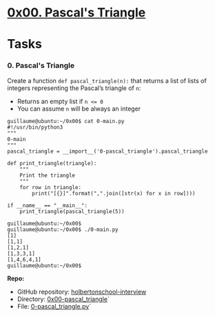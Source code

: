 # [0x00. Pascal's Triangle](https://github.com/lahincapie/holbertonschool-interview/tree/master/0x00-pascal_triangle)

# **Tasks**

### **0. Pascal's Triangle**

Create a function `def pascal_triangle(n):` that returns a list of lists of integers representing the Pascal’s triangle of `n`:

- Returns an empty list if `n <= 0`
- You can assume `n` will be always an integer

```
guillaume@ubuntu:~/0x00$ cat 0-main.py
#!/usr/bin/python3
"""
0-main
"""
pascal_triangle = __import__('0-pascal_triangle').pascal_triangle

def print_triangle(triangle):
    """
    Print the triangle
    """
    for row in triangle:
        print("[{}]".format(",".join([str(x) for x in row])))

if __name__ == "__main__":
    print_triangle(pascal_triangle(5))

guillaume@ubuntu:~/0x00$
guillaume@ubuntu:~/0x00$ ./0-main.py
[1]
[1,1]
[1,2,1]
[1,3,3,1]
[1,4,6,4,1]
guillaume@ubuntu:~/0x00$

```

**Repo:**

- GitHub repository: [holbertonschool-interview](https://github.com/lahincapie/holbertonschool-interview)
- Directory: [0x00-pascal_triangle](https://github.com/lahincapie/holbertonschool-interview/tree/master/0x00-pascal_triangle)`
- File: [0-pascal_triangle.py](https://github.com/lahincapie/holbertonschool-interview/blob/master/0x00-pascal_triangle/0-pascal_triangle.py)`

